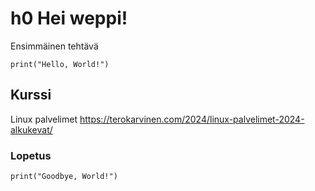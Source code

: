 # h0 Hei weppi!

Ensimmäinen tehtävä

    print("Hello, World!")

## Kurssi
Linux palvelimet https://terokarvinen.com/2024/linux-palvelimet-2024-alkukevat/

### Lopetus

    print("Goodbye, World!")
